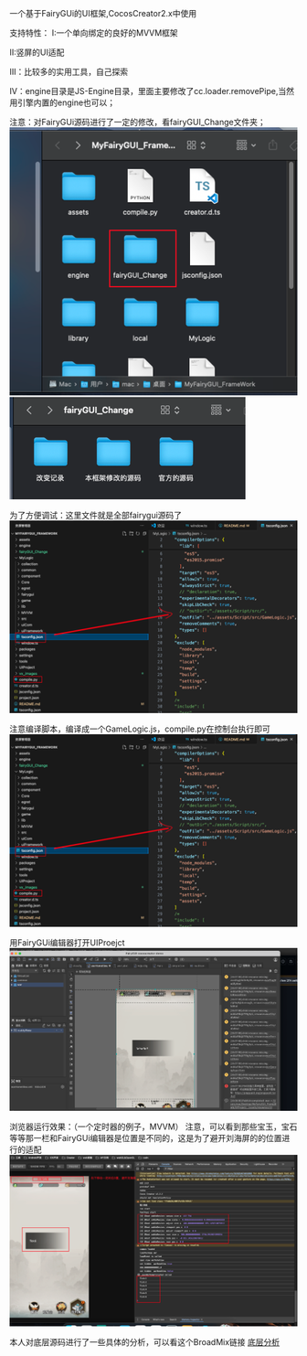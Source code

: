 
一个基于FairyGUi的UI框架,CocosCreator2.x中使用


支持特性：
I:一个单向绑定的良好的MVVM框架

II:竖屏的UI适配

III：比较多的实用工具，自己探索

IV：engine目录是JS-Engine目录，里面主要修改了cc.loader.removePipe,当然用引擎内置的engine也可以；


注意：对FairyGUi源码进行了一定的修改，看fairyGUI_Change文件夹；
![](vx_images/144913794909663.png)
![](vx_images/332792922142783.png)

为了方便调试：这里文件就是全部fairygui源码了
![](vx_images/409874954771771.png)

注意编译脚本，编译成一个GameLogic.js，compile.py在控制台执行即可
![](vx_images/316024466569369.png)



用FairyGUi编辑器打开UIProejct
![](vx_images/582222670957127.png)


浏览器运行效果：（一个定时器的例子，MVVM）
注意，可以看到那些宝玉，宝石等等那一栏和FairyGUi编辑器是位置是不同的，这是为了避开刘海屏的的位置进行的适配
![](vx_images/19813819668829.png)




本人对底层源码进行了一些具体的分析，可以看这个BroadMix链接
[底层分析](https://boardmix.cn/app/share/CAE.CLfz5Q0gASoQ5kssisAjRSm9MbsF_0YFIzAGQAE/9AzkJn，)






